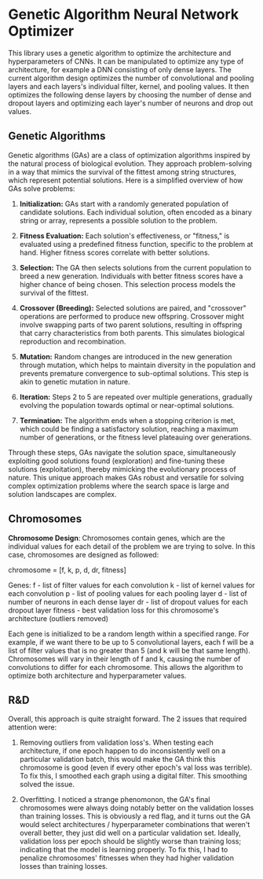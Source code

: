 # Genetic Algorithm Neural Network Optimizer
This library uses a genetic algorithm to optimize the architecture and hyperparameters of CNNs. It can be manipulated to optimize any type of architecture, for example a DNN consisting of only dense layers. The current algorithm design optimizes the number of convolutional and pooling layers and each layers's individual filter, kernel, and pooling values. It then optimizes the following dense layers by choosing the number of dense and dropout layers and optimizing each layer's number of neurons and drop out values.

## Genetic Algorithms
Genetic algorithms (GAs) are a class of optimization algorithms inspired by the natural process of biological evolution. They approach problem-solving in a way that mimics the survival of the fittest among string structures, which represent potential solutions. Here is a simplified overview of how GAs solve problems:

1. **Initialization:** GAs start with a randomly generated population of candidate solutions. Each individual solution, often encoded as a binary string or array, represents a possible solution to the problem.

2. **Fitness Evaluation:** Each solution's effectiveness, or "fitness," is evaluated using a predefined fitness function, specific to the problem at hand. Higher fitness scores correlate with better solutions.

3. **Selection:** The GA then selects solutions from the current population to breed a new generation. Individuals with better fitness scores have a higher chance of being chosen. This selection process models the survival of the fittest.

4. **Crossover (Breeding):** Selected solutions are paired, and "crossover" operations are performed to produce new offspring. Crossover might involve swapping parts of two parent solutions, resulting in offspring that carry characteristics from both parents. This simulates biological reproduction and recombination.

5. **Mutation:** Random changes are introduced in the new generation through mutation, which helps to maintain diversity in the population and prevents premature convergence to sub-optimal solutions. This step is akin to genetic mutation in nature.

6. **Iteration:** Steps 2 to 5 are repeated over multiple generations, gradually evolving the population towards optimal or near-optimal solutions.

7. **Termination:** The algorithm ends when a stopping criterion is met, which could be finding a satisfactory solution, reaching a maximum number of generations, or the fitness level plateauing over generations.

Through these steps, GAs navigate the solution space, simultaneously exploiting good solutions found (exploration) and fine-tuning these solutions (exploitation), thereby mimicking the evolutionary process of nature. This unique approach makes GAs robust and versatile for solving complex optimization problems where the search space is large and solution landscapes are complex.

## Chromosomes
**Chromosome Design**:
Chromosomes contain genes, which are the individual values for each detail of the problem we are trying to solve. In this case, chromosomes are designed as followed:

chromosome = [f, k, p, d, dr, fitness]

Genes:
f - list of filter values for each convolution
k - list of kernel values for each convolution
p - list of pooling values for each pooling layer
d - list of number of neurons in each dense layer
dr - list of dropout values for each dropout layer
fitness - best validation loss for this chromosome's architecture (outliers removed)

Each gene is initialized to be a random length within a specified range. For example, if we want there to be up to 5 convolutional layers, each f will be a list of filter values that is no greater than 5 (and k will be that same length). Chromosomes will vary in their length of f and k, causing the number of convolutions to differ for each chromosome. This allows the algorithm to optimize both architecture and hyperparameter values.

## R&D
Overall, this approach is quite straight forward. The 2 issues that required attention were:

 1) Removing outliers from validation loss's. When testing each architecture, if one epoch happen to do inconsistently well on a particular validation batch, this would make the GA think this chromosome is good (even if every other epoch's val loss was terrible). To fix this, I smoothed each graph using a digital filter. This smoothing solved the issue.

 2) Overfitting. I noticed a strange phenomonon, the GA's final chromosomes were always doing notably better on the validation losses than training losses. This is obviously a red flag, and it turns out the GA would select architectures / hyperparameter combinations that weren't overall better, they just did well on a particular validation set. Ideally, validation loss per epoch should be slightly worse than training loss; indicating that the model is learning properly. To fix this, I had to penalize chromosomes' fitnesses when they had higher validation losses than training losses.
